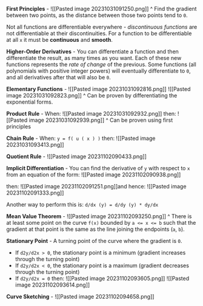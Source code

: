 **First Principles** - 
![[Pasted image 20231031091250.png]]
^ Find the gradient between two points, as the distance between those two points tend to `0`.

Not all functions are differentiable everywhere - *discontinuous functions* are not differentiable at their discontinuities.
For a function to be differentiable at all `x` it must be **continuous** and **smooth**.

**Higher-Order Derivatives** - You can differentiate a function and then differentiate the result, as many times as you want. Each of these new functions represents the *rate of change* of the previous. Some functions (all polynomials with positive integer powers) will eventually differentiate to `0`, and all derivatives after that will also be `0`.

**Elementary Functions** - 
![[Pasted image 20231031092816.png]]
![[Pasted image 20231031092823.png]]
^ Can be proven by differentiating the exponential forms.

**Product Rule** -
When:
![[Pasted image 20231031092932.png]]
then:
![[Pasted image 20231031092939.png]]
^ Can be proven using first principles

**Chain Rule** - 
When:
`y = f( u ( x ) )`
then:
![[Pasted image 20231031093413.png]]

**Quotient Rule** - 
![[Pasted image 20231102090433.png]]

**Implicit Differentiation** - You can find the derivative of `y` with respect to `x` from an equation of the form:
![[Pasted image 20231102090938.png]]

then:
![[Pasted image 20231102091251.png]]and hence:
![[Pasted image 20231102091333.png]]

Another way to perform this is:
`d/dx (y) = d/dy (y) * dy/dx`

**Mean Value Theorem** - 
![[Pasted image 20231102093250.png]]
^ There is at least some point on the curve `f(x)` bounded by `a <= x <= b` such that the gradient at that point is the same as the line joining the endpoints (`a`, `b`).

**Stationary Point** - A turning point of the curve where the gradient is `0`.
- If `d2y/d2x > 0`, the stationary point is a minimum (gradient increases through the turning point)
- If `d2y/d2x < 0`, the stationary point is a maximum (gradient decreases through the turning point)
- If `d2y/d2x = 0` then:
	![[Pasted image 20231102093605.png]]
	![[Pasted image 20231102093614.png]]

**Curve Sketching** - 
![[Pasted image 20231102094658.png]]
